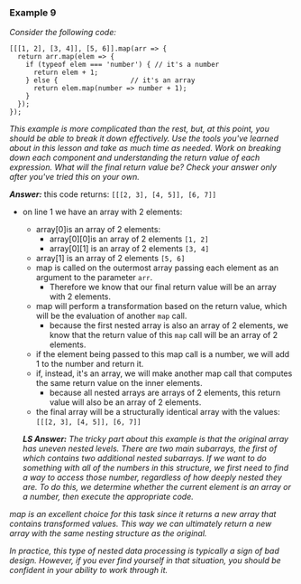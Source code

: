 ### Example 9 ###
*Consider the following code:*

```
[[[1, 2], [3, 4]], [5, 6]].map(arr => {
  return arr.map(elem => {
    if (typeof elem === 'number') { // it's a number
      return elem + 1;
    } else {                  // it's an array
      return elem.map(number => number + 1);
    }
  });
});
```
*This example is more complicated than the rest, but, at this point, you should be able to break it down effectively. Use the tools you've learned about in this lesson and take as much time as needed. Work on breaking down each component and understanding the return value of each expression. What will the final return value be? Check your answer only after you've tried this on your own.*

***Answer:***
this code returns: `[[[2, 3], [4, 5]], [6, 7]]`

- on line 1 we have an array with 2 elements:
  - array[0]is an array of 2 elements:
    - array[0][0]is an array of 2 elements `[1, 2]`
    - array[0][1] is an array of 2 elements `[3, 4]`
  - array[1] is an array of 2 elements `[5, 6]`
  - map is called on the outermost array passing each element as an argument to the parameter `arr`.
    - Therefore we know that our final return value will be an array with 2 elements.
  - map will perform a transformation based on the return value, which will be the evaluation of another `map` call.
    - because the first nested array is also an array of 2 elements, we know that the return value of this `map` call will be an array of 2 elements.
  - if the element being passed to this map call is a number, we will add 1 to the number and return it.
  - if, instead, it's an array, we will make another map call that computes the same return value on the inner elements.
    - because all nested arrays are arrays of 2 elements, this return value will also be an array of 2 elements.
  - the final array will be a structurally identical array with the values: `[[[2, 3], [4, 5]], [6, 7]]`

  ***LS Answer:***
  *The tricky part about this example is that the original array has uneven nested levels. There are two main subarrays, the first of which contains two additional nested subarrays. If we want to do something with all of the numbers in this structure, we first need to find a way to access those number, regardless of how deeply nested they are. To do this, we determine whether the current element is an array or a number, then execute the appropriate code.*

*map is an excellent choice for this task since it returns a new array that contains transformed values. This way we can ultimately return a new array with the same nesting structure as the original.*

*In practice, this type of nested data processing is typically a sign of bad design. However, if you ever find yourself in that situation, you should be confident in your ability to work through it.*